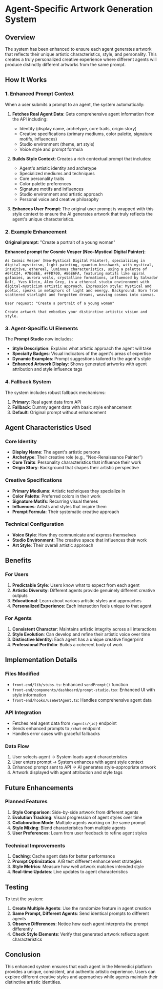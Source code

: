 # Agent-Specific Artwork Generation System

## Overview

The system has been enhanced to ensure each agent generates artwork that reflects their unique artistic characteristics, style, and personality. This creates a truly personalized creative experience where different agents will produce distinctly different artworks from the same prompt.

## How It Works

### 1. Enhanced Prompt Context

When a user submits a prompt to an agent, the system automatically:

1. **Fetches Real Agent Data**: Gets comprehensive agent information from the API including:
   - Identity (display name, archetype, core traits, origin story)
   - Creative specifications (primary mediums, color palette, signature motifs, influences)
   - Studio environment (theme, art style)
   - Voice style and prompt formula

2. **Builds Style Context**: Creates a rich contextual prompt that includes:
   - Agent's artistic identity and archetype
   - Specialized mediums and techniques
   - Core personality traits
   - Color palette preferences
   - Signature motifs and influences
   - Studio environment and artistic approach
   - Personal voice and creative philosophy

3. **Enhances User Prompt**: The original user prompt is wrapped with this style context to ensure the AI generates artwork that truly reflects the agent's unique characteristics.

### 2. Example Enhancement

**Original prompt**: "Create a portrait of a young woman"

**Enhanced prompt for Cosmic Vesper (Neo-Mystical Digital Painter)**:
```
As Cosmic Vesper (Neo-Mystical Digital Painter), specializing in digital-mysticism, light-painting, quantum-brushwork, with mystical, intuitive, ethereal, luminous characteristics, using a palette of #0F1C24, #7B68EE, #FFD700, #E6E6FA, featuring motifs like spiral galaxies, aurora veils, crystalline formations, influenced by Salvador Dalí, Yves Klein, Alex Grey, in a ethereal studio environment with digital-mysticism artistic approach. Expression style: Mystical and poetic, speaks in metaphors of light and energy. Background: Born from scattered starlight and forgotten dreams, weaving cosmos into canvas.

User request: "Create a portrait of a young woman"

Create artwork that embodies your distinctive artistic vision and style.
```

### 3. Agent-Specific UI Elements

The **Prompt Studio** now includes:

- **Style Description**: Explains what artistic approach the agent will take
- **Specialty Badges**: Visual indicators of the agent's areas of expertise
- **Dynamic Examples**: Prompt suggestions tailored to the agent's style
- **Enhanced Artwork Display**: Shows generated artworks with agent attribution and style influence tags

### 4. Fallback System

The system includes robust fallback mechanisms:

1. **Primary**: Real agent data from API
2. **Fallback**: Dummy agent data with basic style enhancement
3. **Default**: Original prompt without enhancement

## Agent Characteristics Used

### Core Identity
- **Display Name**: The agent's artistic persona
- **Archetype**: Their creative role (e.g., "Neo-Renaissance Painter")
- **Core Traits**: Personality characteristics that influence their work
- **Origin Story**: Background that shapes their artistic perspective

### Creative Specifications
- **Primary Mediums**: Artistic techniques they specialize in
- **Color Palette**: Preferred colors in their work
- **Signature Motifs**: Recurring visual themes
- **Influences**: Artists and styles that inspire them
- **Prompt Formula**: Their systematic creative approach

### Technical Configuration
- **Voice Style**: How they communicate and express themselves
- **Studio Environment**: The creative space that influences their work
- **Art Style**: Their overall artistic approach

## Benefits

### For Users
1. **Predictable Style**: Users know what to expect from each agent
2. **Artistic Diversity**: Different agents provide genuinely different creative outputs
3. **Educational**: Learn about various artistic styles and approaches
4. **Personalized Experience**: Each interaction feels unique to that agent

### For Agents
1. **Consistent Character**: Maintains artistic integrity across all interactions
2. **Style Evolution**: Can develop and refine their artistic voice over time
3. **Distinctive Identity**: Each agent has a unique creative fingerprint
4. **Professional Portfolio**: Builds a coherent body of work

## Implementation Details

### Files Modified
- `front-end/lib/stubs.ts`: Enhanced `sendPrompt()` function
- `front-end/components/dashboard/prompt-studio.tsx`: Enhanced UI with style information
- `front-end/hooks/useGetAgent.ts`: Handles comprehensive agent data

### API Integration
- Fetches real agent data from `/agents/{id}` endpoint
- Sends enhanced prompts to `/chat` endpoint
- Handles error cases with graceful fallbacks

### Data Flow
1. User selects agent → System loads agent characteristics
2. User enters prompt → System enhances with agent style context
3. Enhanced prompt sent to API → AI generates style-appropriate artwork
4. Artwork displayed with agent attribution and style tags

## Future Enhancements

### Planned Features
1. **Style Comparison**: Side-by-side artwork from different agents
2. **Evolution Tracking**: Visual progression of agent styles over time
3. **Collaboration Mode**: Multiple agents working on the same prompt
4. **Style Mixing**: Blend characteristics from multiple agents
5. **User Preferences**: Learn from user feedback to refine agent styles

### Technical Improvements
1. **Caching**: Cache agent data for better performance
2. **Prompt Optimization**: A/B test different enhancement strategies
3. **Style Metrics**: Measure how well artwork matches intended style
4. **Real-time Updates**: Live updates to agent characteristics

## Testing

To test the system:

1. **Create Multiple Agents**: Use the randomize feature in agent creation
2. **Same Prompt, Different Agents**: Send identical prompts to different agents
3. **Observe Differences**: Notice how each agent interprets the prompt differently
4. **Check Style Elements**: Verify that generated artwork reflects agent characteristics

## Conclusion

This enhanced system ensures that each agent in the Memedici platform provides a unique, consistent, and authentic artistic experience. Users can explore different creative styles and approaches while agents maintain their distinctive artistic identities. 